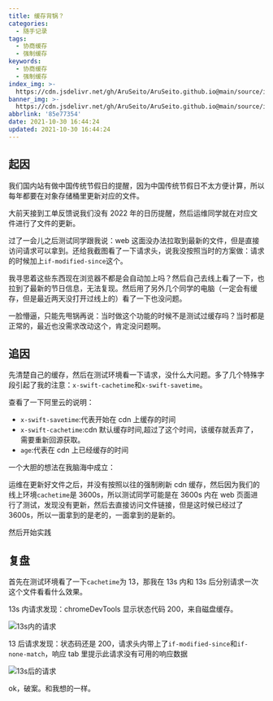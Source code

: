 ```yaml
---
title: 缓存背锅？
categories:
  - 随手记录
tags:
  - 协商缓存
  - 强制缓存
keywords:
  - 协商缓存
  - 强制缓存
index_img: >-
  https://cdn.jsdelivr.net/gh/AruSeito/AruSeito.github.io@main/source/img/banner/bg18.jpg
banner_img: >-
  https://cdn.jsdelivr.net/gh/AruSeito/AruSeito.github.io@main/source/img/banner/bg18.jpg
abbrlink: '85e77354'
date: 2021-10-30 16:44:24
updated: 2021-10-30 16:44:24
---
```


## 起因

我们国内站有做中国传统节假日的提醒，因为中国传统节假日不太方便计算，所以每年都要在对象存储桶里更新对应的文件。

大前天接到工单反馈说我们没有 2022 年的日历提醒，然后运维同学就在对应文件进行了文件的更新。

过了一会儿之后测试同学跟我说：web 这面没办法拉取到最新的文件，但是直接访问请求可以拿到。还给我截图看了一下请求头，说我没按照当时的方案做：请求的时候加上`if-modified-since`这个。

我寻思着这些东西现在浏览器不都是会自动加上吗？然后自己去线上看了一下，也拉到了最新的节日信息，无法复现。然后用了另外几个同学的电脑（一定会有缓存，但是最近两天没打开过线上的）看了一下也没问题。

一脸懵逼，只能先甩锅再说：当时做这个功能的时候不是测试过缓存吗？当时都是正常的，最近也没需求改动这个，肯定没问题啊。

## 追因

先清楚自己的缓存，然后在测试环境看一下请求，没什么大问题。多了几个特殊字段引起了我的注意：`x-swift-cachetime`和`x-swift-savetime`。

查看了一下阿里云的说明：

- `x-swift-savetime`:代表开始在 cdn 上缓存的时间
- `x-swift-cachetime`:cdn 默认缓存时间,超过了这个时间，该缓存就丢弃了，需要重新回源获取。
- `age`:代表在 cdn 上已经缓存的时间

一个大胆的想法在我脑海中成立：

运维在更新好文件之后，并没有按照以往的强制刷新 cdn 缓存，然后因为我们的线上环境`cachetime`是 3600s，所以测试同学可能是在 3600s 内在 web 页面进行了测试，发现没有更新，然后去直接访问文件链接，但是这时候已经过了 3600s，所以一面拿到的是老的，一面拿到的是新的。

然后开始实践

## 复盘

首先在测试环境看了一下`cachetime`为 13，那我在 13s 内和 13s 后分别请求一次这个文件看看什么效果。

13s 内请求发现：chromeDevTools 显示状态代码 200，来自磁盘缓存。

![13s内的请求](https://cdn.jsdelivr.net/gh/AruSeito/AruSeito.github.io@main/source/img/20211030/13内请求.png)

13 后请求发现：状态码还是 200，请求头内带上了`if-modified-since`和`if-none-match`，响应 tab 里提示此请求没有可用的响应数据

![13s后的请求](https://cdn.jsdelivr.net/gh/AruSeito/AruSeito.github.io@main/source/img/20211030/13外请求.png)

ok，破案。和我想的一样。
